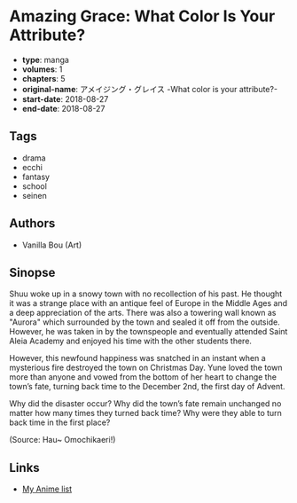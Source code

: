 # Amazing Grace: What Color Is Your Attribute?

-   **type**: manga
-   **volumes**: 1
-   **chapters**: 5
-   **original-name**: アメイジング・グレイス -What color is your attribute?-
-   **start-date**: 2018-08-27
-   **end-date**: 2018-08-27

## Tags

-   drama
-   ecchi
-   fantasy
-   school
-   seinen

## Authors

-   Vanilla Bou (Art)

## Sinopse

Shuu woke up in a snowy town with no recollection of his past. He thought it was a strange place with an antique feel of Europe in the Middle Ages and a deep appreciation of the arts. There was also a towering wall known as "Aurora" which surrounded by the town and sealed it off from the outside. However, he was taken in by the townspeople and eventually attended Saint Aleia Academy and enjoyed his time with the other students there.

However, this newfound happiness was snatched in an instant when a mysterious fire destroyed the town on Christmas Day. Yune loved the town more than anyone and vowed from the bottom of her heart to change the town’s fate, turning back time to the December 2nd, the first day of Advent.

Why did the disaster occur? Why did the town’s fate remain unchanged no matter how many times they turned back time? Why were they able to turn back time in the first place?

(Source: Hau~ Omochikaeri!)

## Links

-   [My Anime list](https://myanimelist.net/manga/117593/Amazing_Grace__What_Color_Is_Your_Attribute)
